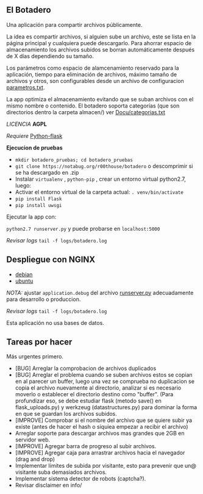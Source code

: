 ## El Botadero ##

Una aplicación para compartir archivos públicamente.

La idea es compartir archivos, si alguien sube un archivo, este se lista en la página principal y cualquiera puede descargarlo. Para ahorrar espacio de almacenamiento los archivos subidos se borran automáticamente después de X días dependiendo su tamaño.

Los parámetros como espacio de alamcenamiento reservado para la aplicación, tiempo para eliminación de archivos, máximo tamaño de archivos y otros, son configurables desde un archivo de configuracion [parametros.txt](parametros.txt).

La app optimiza el almacenamiento evitando que se suban archivos con el mismo nombre o contenido.
El botadero soporta categorías (que son directorios dentro la carpeta almacen/) ver [Docu/categorias.txt](Docu/categorias.txt)

*LICENCIA* **AGPL**

*Requiere* [Python-flask](http://flask.pocoo.org/docs/0.10/installation/#installation)

**Ejecucion de pruebas**

* `mkdir botadero_pruebas; cd botadero_pruebas`
* `git clone https://notabug.org/r00thouse/botadero` o descomprimir si se ha descargado en .zip 
* Instalar `virtualenv` , `python-pip` , crear un entorno virtual python2.7, luego:
* Activar el entorno virtual de la carpeta actual: `. venv/bin/activate`
* `pip install Flask`
* `pip install uwsgi`

Ejecutar la app con:

`python2.7 runserver.py` y puede probarse en `localhost:5000`

*Revisar logs* `tail -f logs/botadero.log`

## Despliegue con NGINX ##

* [debian](Docu/notas_deploy_nginx_debian.txt)
* [ubuntu](Docu/notas_deploy_nginx_ubuntu.txt)

*NOTA:* ajustar `application.debug` del archivo [runserver.py](runserver.py) adecuadamente para desarrollo o produccion.

*Revisar logs* `tail -f logs/botadero.log`

Esta aplicación no usa bases de datos.

## Tareas por hacer ##

Más urgentes primero.

* [BUG] Arreglar la comprobacion de archivos duplicados
* [BUG] Arreglar el problema cuando se suben archivos estos se copian en al parecer un buffer, luego una vez se comprueba no duplicacion se copia el archivo nuevamente al directorio, analizar si es necesario moverlo o establecer el directorio destino como "buffer". (Para profundizar eso, se debe estudiar flask (metodo save() en flask_uploads.py) y werkzeug (datastructures.py) para dominar la forma en que se guardan los archivos subidos.
* [IMPROVE] Comprobar si el nombre del archivo que se quiere subir ya existe (antes de hacer el hash o siquiea empezar a recibir el archivo)
* Arreglar soporte para descargar archivos mas grandes que 2GB en servidor web.
* [IMPROVE] Agregar barra de progreso al subir archivos.
* [IMPROVE] Agregar caja para arrastrar archivos hacia el navegador (drag and drop)
* Implementar límites de subida por visitante, esto para prevenir que un@ visitante suba demasiados archivos.
* Implementar sistema detector de robots (captcha?).
* Revisar disclaimer en info/
